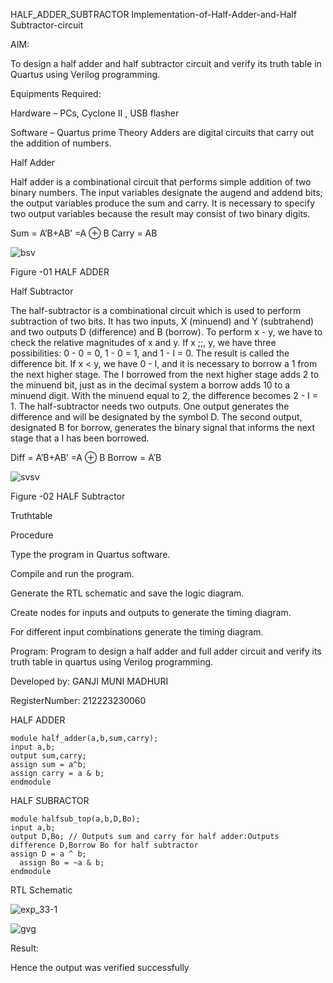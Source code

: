 HALF_ADDER_SUBTRACTOR
Implementation-of-Half-Adder-and-Half Subtractor-circuit

AIM:

To design a half adder and half subtractor circuit and verify its truth table in Quartus using Verilog programming.

Equipments Required:

Hardware – PCs, Cyclone II , USB flasher

Software – Quartus prime Theory Adders are digital circuits that carry out the addition of numbers.

Half Adder

Half adder is a combinational circuit that performs simple addition of two binary numbers. The input variables designate the augend and addend bits; the output variables produce the sum and carry. It is necessary to specify two output variables because the result may consist of two binary digits.

Sum = A’B+AB’ =A ⊕ B Carry = AB

![bsv](https://github.com/Munimadhuriganji/HALF_ADDER_SUBTRACTOR/assets/138849444/75492474-c782-4f42-9418-9483e6e72ab7)

Figure -01 HALF ADDER

Half Subtractor

The half-subtractor is a combinational circuit which is used to perform subtraction of two bits. It has two inputs, X (minuend) and Y (subtrahend) and two outputs D (difference) and B (borrow). To perform x - y, we have to check the relative magnitudes of x and y. If x ;;, y, we have three possibilities: 0 - 0 = 0, 1 - 0 = 1, and 1 - I = 0. The result is called the difference bit. If x < y, we have 0 - I, and it is necessary to borrow a 1 from the next higher stage. The I borrowed from the next higher stage adds 2 to the minuend bit, just as in the decimal system a borrow adds 10 to a minuend digit. With the minuend equal to 2, the difference becomes 2 - I = 1. The half-subtractor needs two outputs. One output generates the difference and will be designated by the symbol D. The second output, designated B for borrow, generates the binary signal that informs the next stage that a I has been borrowed.

Diff = A’B+AB’ =A ⊕ B Borrow = A’B

![svsv](https://github.com/Munimadhuriganji/HALF_ADDER_SUBTRACTOR/assets/138849444/c6e116e1-0385-4282-885d-aad8ceae114e)

Figure -02 HALF Subtractor

Truthtable

Procedure

Type the program in Quartus software.

Compile and run the program.

Generate the RTL schematic and save the logic diagram.

Create nodes for inputs and outputs to generate the timing diagram.

For different input combinations generate the timing diagram.

Program: Program to design a half adder and full adder circuit and verify its truth table in quartus using Verilog programming.

Developed by: GANJI MUNI MADHURI 

RegisterNumber: 212223230060

HALF ADDER
```
module half_adder(a,b,sum,carry);
input a,b;
output sum,carry; 
assign sum = a^b;
assign carry = a & b;
endmodule
```
HALF SUBRACTOR
```
module halfsub_top(a,b,D,Bo);
input a,b;
output D,Bo; // Outputs sum and carry for half adder:Outputs difference D,Borrow Bo for half subtractor
assign D = a ^ b;
  assign Bo = ~a & b;
endmodule
```
RTL Schematic

![exp_33-1](https://github.com/Munimadhuriganji/HALF_ADDER_SUBTRACTOR/assets/138849444/abfd5a98-52e0-4aae-a445-e142d27cdea0)

![gvg](https://github.com/Munimadhuriganji/HALF_ADDER_SUBTRACTOR/assets/138849444/70596fc4-084d-4296-8aef-11b0fe55cd92)

Result:

Hence the output was verified successfully
